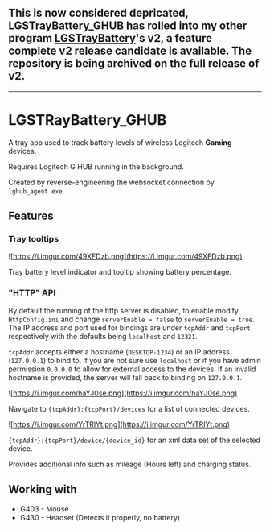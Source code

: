 ## This is now considered depricated, LGSTrayBattery_GHUB has rolled into my other program [LGSTrayBattery](https://github.com/andyvorld/LGSTrayBattery)'s v2, a feature complete v2 release candidate is available. The repository is being archived on the full release of v2.

---

# LGSTRayBattery_GHUB

A tray app used to track battery levels of wireless Logitech **Gaming** devices.

Requires Logitech G HUB running in the background.

Created by reverse-engineering the websocket connection by `lghub_agent.exe`.

## Features
### Tray tooltips
![https://i.imgur.com/49XFDzb.png](https://i.imgur.com/49XFDzb.png)

Tray battery level indicator and tooltip showing battery percentage.

### "HTTP" API
By default the running of the http server is disabled, to enable modify `HttpConfig.ini` and change `serverEnable = false` to `serverEnable = true`. The IP address and port used for bindings are under `tcpAddr` and `tcpPort` respectively with the defaults being `localhost` and `12321`.

`tcpAddr` accepts either a hostname (`DESKTOP-1234`) or an IP address (`127.0.0.1`) to bind to, if you are not sure use `localhost` or if you have admin permission `0.0.0.0` to allow for external access to the devices. If an invalid hostname is provided, the server will fall back to binding on `127.0.0.1`.

![https://i.imgur.com/haYJ0se.png](https://i.imgur.com/haYJ0se.png)

Navigate to `{tcpAddr}:{tcpPort}/devices` for a list of connected devices.

![https://i.imgur.com/YrTRlYt.png](https://i.imgur.com/YrTRlYt.png)

`{tcpAddr}:{tcpPort}/device/{device_id}` for an xml data set of the selected device.

Provides additional info such as mileage (Hours left) and charging status.

## Working with
 - G403 - Mouse
 - G430 - Headset (Detects it properly, no battery)
